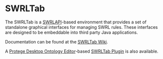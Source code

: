 SWRLTab
=======

The SWRLTab is a [SWRLAPI](https://github.com/protegeproject/swrlapi/wiki)-based environment that provides a set of standalone graphical interfaces for managing SWRL rules. These interfaces are designed to be embeddable into third party Java applications.

Documentation can be found at the [SWRLTab Wiki](https://github.com/protegeproject/swrltab/wiki).

A [Protege Desktop Ontology Editor](http://protege.stanford.edu)-based [SWRLTab Plugin](https://github.com/protegeproject/swrltab-plugin/wiki) is also available.



